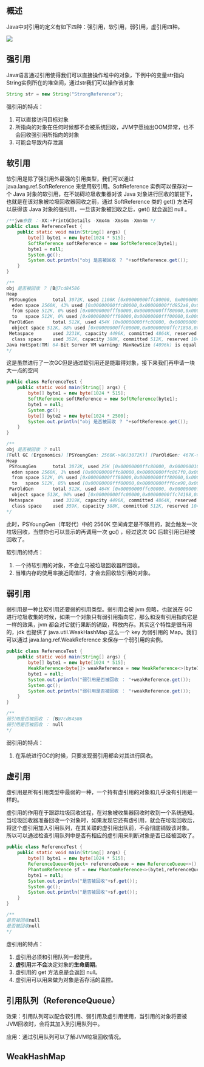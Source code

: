 ## 概述

Java中对引用的定义有如下四种：强引用，软引用，弱引用，虚引用四种。

![](C:\wg\project\git\notebook\image\java-reference-diagram.png)

## 强引用

Java语言通过引用使得我们可以直接操作堆中的对象，下例中的变量str指向String实例所在的堆空间，通过str我们可以操作该对象

```java
String str = new String("StrongReference");
```

强引用的特点：

1. 可以直接访问目标对象
2. 所指向的对象在任何时候都不会被系统回收，JVM宁愿抛出OOM异常，也不会回收强引用所指向的对象
3. 可能会导致内存泄漏

## 软引用

软引用是除了强引用外最强的引用类型，我们可以通过 java.lang.ref.SoftReference 来使用软引用。SoftReference 实例可以保存对一个 Java 对象的软引用，在不妨碍垃圾收集器对该 Java 对象进行回收的前提下，也就是在该对象被垃圾回收器回收之前，通过 SoftReference 类的 get() 方法可以获得该 Java 对象的强引用，一旦该对象被回收之后，get() 就会返回 null 。

```java
/**jvm参数 ：-XX:+PrintGCDetails -Xmx4m -Xms4m -Xmn4m */
public class ReferenceTest {
    public static void main(String[] args) {
        byte[] byte1 = new byte[1024 * 515];
        SoftReference softReference = new SoftReference(byte1);
        byte1 = null;
        System.gc();
        System.out.println("obj 是否被回收 ？ "+softReference.get());
    }
}

/**
obj 是否被回收 ？ [B@7cd84586
Heap
 PSYoungGen      total 3072K, used 1108K [0x00000000ffc80000, 0x0000000100000000, 0x0000000100000000)
  eden space 2560K, 43% used [0x00000000ffc80000,0x00000000ffd952a8,0x00000000fff00000)
  from space 512K, 0% used [0x00000000fff80000,0x00000000fff80000,0x0000000100000000)
  to   space 512K, 0% used [0x00000000fff00000,0x00000000fff00000,0x00000000fff80000)
 ParOldGen       total 512K, used 454K [0x00000000ffc00000, 0x00000000ffc80000, 0x00000000ffc80000)
  object space 512K, 88% used [0x00000000ffc00000,0x00000000ffc71898,0x00000000ffc80000)
 Metaspace       used 3231K, capacity 4496K, committed 4864K, reserved 1056768K
  class space    used 352K, capacity 388K, committed 512K, reserved 1048576K
Java HotSpot(TM) 64-Bit Server VM warning: MaxNewSize (4096k) is equal to or greater than the entire heap (4096k).  A new max generation size of 3584k will be used.
*/
```

这是虽然进行了一次GC但是通过软引用还是能取得对象，接下来我们再申请一块大一点的空间

```java
public class ReferenceTest {
    public static void main(String[] args) {
        byte[] byte1 = new byte[1024 * 515];
        SoftReference softReference = new SoftReference(byte1);
        byte1 = null;
        System.gc();
        byte[] byte2 = new byte[1024 * 2500];
        System.out.println("obj 是否被回收 ？ "+softReference.get());
    }
}

/**
obj 是否被回收 ？ null
[Full GC (Ergonomics) [PSYoungGen: 2560K->0K(3072K)] [ParOldGen: 467K->464K(512K)] 3027K->464K(3584K), [Metaspace: 3313K->3313K(1056768K)], 0.0056548 secs] [Times: user=0.00 sys=0.00, real=0.01 secs] 
Heap
 PSYoungGen      total 3072K, used 25K [0x00000000ffc80000, 0x0000000100000000, 0x0000000100000000)
  eden space 2560K, 1% used [0x00000000ffc80000,0x00000000ffc867f0,0x00000000fff00000)
  from space 512K, 0% used [0x00000000fff80000,0x00000000fff80000,0x0000000100000000)
  to   space 512K, 85% used [0x00000000fff00000,0x00000000fff6ce98,0x00000000fff80000)
 ParOldGen       total 512K, used 464K [0x00000000ffc00000, 0x00000000ffc80000, 0x00000000ffc80000)
  object space 512K, 90% used [0x00000000ffc00000,0x00000000ffc74198,0x00000000ffc80000)
 Metaspace       used 3319K, capacity 4496K, committed 4864K, reserved 1056768K
  class space    used 359K, capacity 388K, committed 512K, reserved 1048576K
*/
```

此时，PSYoungGen（年轻代）中的 2560K 空间肯定是不够用的，就会触发一次垃圾回收，当然你也可以显示的再调用一次 gc() ，经过这次 GC 后软引用已经被回收了。

软引用的特点：

1. 一个持软引用的对象，不会立马被垃圾回收器所回收。
2. 当堆内存的使用率接近阈值时，才会去回收软引用的对象。

## 弱引用

弱引用是一种比软引用还要弱的引用类型。弱引用会被 jvm 忽略，也就说在 GC 进行垃圾收集的时候，如果一个对象只有弱引用指向它，那么和没有引用指向它是一样的效果，jvm 都会对它就行果断的销毁，释放内存。其实这个特性是很有用的，jdk 也提供了 java.util.WeakHashMap 这么一个 key 为弱引用的 Map。我们可以通过 java.lang.ref.WeakReference 来保存一个弱引用的实例。

```java
public class ReferenceTest {
    public static void main(String[] args) {
        byte[] byte1 = new byte[1024 * 515];
        WeakReference<byte[]> weakReference = new WeakReference<>(byte1);
        byte1 = null;
        System.out.println("弱引用是否被回收 ： "+weakReference.get());
        System.gc();
        System.out.println("弱引用是否被回收 ： "+weakReference.get());
    }
}

/**
弱引用是否被回收 ： [B@7cd84586
弱引用是否被回收 ： null
*/
```

弱引用的特点：

1. 在系统进行GC的时候，只要发现弱引用都会对其进行回收。

##  虚引用

虚引用是所有引用类型中最弱的一种，一个持有虚引用的对象和几乎没有引用是一样的。

虚引用的作用在于跟踪垃圾回收过程，在对象被收集器回收时收到一个系统通知。 当垃圾回收器准备回收一个对象时，如果发现它还有虚引用，就会在垃圾回收后，将这个虚引用加入引用队列，在其关联的虚引用出队前，不会彻底销毁该对象。 所以可以通过检查引用队列中是否有相应的虚引用来判断对象是否已经被回收了。

```java
public class ReferenceTest {
    public static void main(String[] args) {
        byte[] byte1 = new byte[1024 * 515];
        ReferenceQueue<Object> referenceQueue = new ReferenceQueue<>();
        PhantomReference sf = new PhantomReference<>(byte1,referenceQueue);
        byte1 = null;
        System.out.println("是否被回收"+sf.get());
        System.gc();
        System.out.println("是否被回收"+sf.get());
    }
}

/**
是否被回收null
是否被回收null
*/
```

虚引用的特点：

1. 虚引用必须和引用队列一起使用。
2. **虚引用**并**不会**决定对象的**生命周期**。
3. 虚引用的 get 方法总是会返回 null。
4. 虚引用可以用来做为对象是否存活的监控。

## 引用队列（ReferenceQueue）

效果：引用队列可以配合软引用、弱引用及虚引用使用，当引用的对象将要被JVM回收时，会将其加入到引用队列中。

应用：通过引用队列可以了解JVM垃圾回收情况。

## WeakHashMap